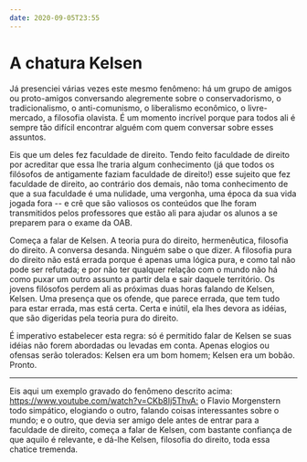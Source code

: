 ```yaml
---
date: 2020-09-05T23:55
---
```


# A chatura Kelsen

Já presenciei várias vezes este mesmo fenômeno: há um grupo de amigos ou proto-amigos conversando alegremente sobre o conservadorismo, o tradicionalismo, o anti-comunismo, o liberalismo econômico, o livre-mercado, a filosofia olavista. É um momento incrível porque para todos ali é sempre tão difícil encontrar alguém com quem conversar sobre esses assuntos.

Eis que um deles fez faculdade de direito. Tendo feito faculdade de direito por acreditar que essa lhe traria algum conhecimento (já que todos os filósofos de antigamente faziam faculdade de direito!) esse sujeito que fez faculdade de direito, ao contrário dos demais, não toma conhecimento de que a sua faculdade é uma nulidade, uma vergonha, uma época da sua vida jogada fora -- e crê que são valiosos os conteúdos que lhe foram transmitidos pelos professores que estão ali para ajudar os alunos a se preparem para o exame da OAB.

Começa a falar de Kelsen. A teoria pura do direito, hermenêutica, filosofia do direito. A conversa desanda. Ninguém sabe o que dizer. A filosofia pura do direito não está errada porque é apenas uma lógica pura, e como tal não pode ser refutada; e por não ter qualquer relação com o mundo não há como puxar um outro assunto a partir dela e sair daquele território. Os jovens filósofos perdem ali as próximas duas horas falando de Kelsen, Kelsen. Uma presença que os ofende, que parece errada, que tem tudo para estar errada, mas está certa. Certa e inútil, ela lhes devora as idéias, que são digeridas pela teoria pura do direito.

É imperativo estabelecer esta regra: só é permitido falar de Kelsen se suas idéias não forem abordadas ou levadas em conta. Apenas elogios ou ofensas serão tolerados: Kelsen era um bom homem; Kelsen era um bobão. Pronto.

---

Eis aqui um exemplo gravado do fenômeno descrito acima: <https://www.youtube.com/watch?v=CKb8Ij5ThvA:> o Flavio Morgenstern todo simpático, elogiando o outro, falando coisas interessantes sobre o mundo; e o outro, que devia ser amigo dele antes de entrar para a faculdade de direito, começa a falar de Kelsen, com bastante confiança de que aquilo é relevante, e dá-lhe Kelsen, filosofia do direito, toda essa chatice tremenda.
